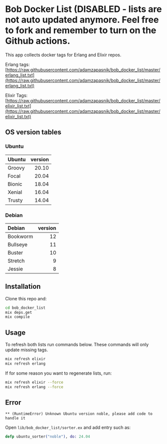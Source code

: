 # Bob Docker List (DISABLED - lists are not auto updated anymore. Feel free to fork and remember to turn on the Github actions.

This app collects docker tags for Erlang and Elixir repos.

Erlang tags:
[https://raw.githubusercontent.com/adamzapasnik/bob_docker_list/master/erlang_list.txt](https://raw.githubusercontent.com/adamzapasnik/bob_docker_list/master/erlang_list.txt)

Elixir Tags:
[https://raw.githubusercontent.com/adamzapasnik/bob_docker_list/master/elixir_list.txt](https://raw.githubusercontent.com/adamzapasnik/bob_docker_list/master/elixir_list.txt)

## OS version tables

### Ubuntu

| Ubuntu | version |
| :----- | ------: |
| Groovy |   20.10 |
| Focal  |   20.04 |
| Bionic |   18.04 |
| Xenial |   16.04 |
| Trusty |   14.04 |

### Debian

| Debian   | version |
| :------- | ------: |
| Bookworm |      12 |
| Bullseye |      11 |
| Buster   |      10 |
| Stretch  |       9 |
| Jessie   |       8 |

## Installation

Clone this repo and:

```sh
cd bob_docker_list
mix deps.get
mix compile
```

## Usage

To refresh both lists run commands below. These commands will only update missing tags.

```sh
mix refresh elixir
mix refresh erlang
```

If for some reason you want to regenerate lists, run:

```sh
mix refresh elixir --force
mix refresh erlang --force
```

## Error

`** (RuntimeError) Unknown Ubuntu version noble, please add code to handle it`

Open `lib/bob_docker_list/sorter.ex` and add entry such as:

```elixir
defp ubuntu_sorter("noble"), do: 24.04
```

